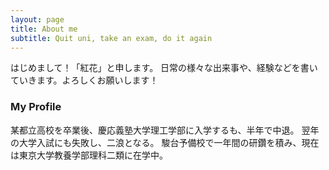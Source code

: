 ```yaml
---
layout: page
title: About me
subtitle: Quit uni, take an exam, do it again
---
```


はじめまして！「紅花」と申します。
日常の様々な出来事や、経験などを書いていきます。よろしくお願いします！

### My Profile

某都立高校を卒業後、慶応義塾大学理工学部に入学するも、半年で中退。
翌年の大学入試にも失敗し、二浪となる。
駿台予備校で一年間の研鑽を積み、現在は東京大学教養学部理科二類に在学中。
